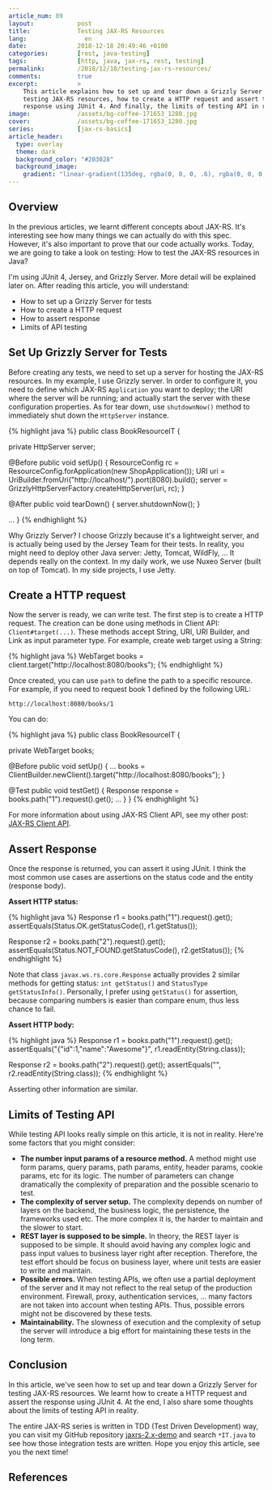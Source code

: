 ```yaml
---
article_num: 89
layout:            post
title:             Testing JAX-RS Resources
lang:                en
date:              2018-12-18 20:49:46 +0100
categories:        [rest, java-testing]
tags:              [http, java, jax-rs, rest, testing]
permalink:         /2018/12/18/testing-jax-rs-resources/
comments:          true
excerpt:           >
    This article explains how to set up and tear down a Grizzly Server for
    testing JAX-RS resources, how to create a HTTP request and assert the
    response using JUnit 4. And finally, the limits of testing API in reality.
image:             /assets/bg-coffee-171653_1280.jpg
cover:             /assets/bg-coffee-171653_1280.jpg
series:            [jax-rs-basics]
article_header:
  type: overlay
  theme: dark
  background_color: "#203028"
  background_image:
    gradient: "linear-gradient(135deg, rgba(0, 0, 0, .6), rgba(0, 0, 0, .4))"
---
```


## Overview

In the previous articles, we learnt different concepts about JAX-RS. It's
interesting see how many things we can actually do with this spec. However,
it's also important to prove that our code actually works. Today, we are going
to take a look on testing: How to test the JAX-RS resources in Java?

I'm using JUnit 4, Jersey, and Grizzly Server. More detail will be explained
later on. After reading this article, you will understand:

- How to set up a Grizzly Server for tests
- How to create a HTTP request
- How to assert response
- Limits of API testing

## Set Up Grizzly Server for Tests

Before creating any tests, we need to set up a server for hosting the JAX-RS
resources. In my example, I use Grizzly server. In order to configure it, you
need to define which JAX-RS `Application` you want to deploy; the URI where the
server will be running; and actually start the server with these configuration
properties. As for tear down, use `shutdownNow()` method to immediately shut
down the `HttpServer` instance.

{% highlight java %}
public class BookResourceIT {

  private HttpServer server;

  @Before
  public void setUp() {
    ResourceConfig rc = ResourceConfig.forApplication(new ShopApplication());
    URI uri = UriBuilder.fromUri("http://localhost/").port(8080).build();
    server = GrizzlyHttpServerFactory.createHttpServer(uri, rc);
  }

  @After
  public void tearDown() {
    server.shutdownNow();
  }

  ...
}
{% endhighlight %}

Why Grizzly Server? I choose Grizzly because it's a lightweight server, and is
actually being used by the Jersey Team for their tests. In reality, you might
need to deploy other Java server: Jetty, Tomcat, WildFly, ... It depends really
on the context. In my daily work, we use Nuxeo Server (built on top of Tomcat).
In my side projects, I use Jetty.

## Create a HTTP request

Now the server is ready, we can write test. The first step is to create a HTTP
request. The creation can be done using methods in Client API:
`Client#target(...)`. These methods accept String, URI, URI Builder, and Link
as input parameter type. For example, create web target using a String:

{% highlight java %}
WebTarget books = client.target("http://localhost:8080/books");
{% endhighlight %}

Once created, you can use `path` to define the path to a specific resource. For
example, if you need to request book 1 defined by the following URL:

    http://localhost:8080/books/1

You can do:

{% highlight java %}
public class BookResourceIT {

  private WebTarget books;

  @Before
  public void setUp() {
    ...
    books = ClientBuilder.newClient().target("http://localhost:8080/books");
  }

  @Test
  public void testGet() {
    Response response = books.path("1").request().get();
    ...
  }
}
{% endhighlight %}

For more information about using JAX-RS Client API, see my other post: [JAX-RS
Client API][1].

## Assert Response

Once the response is returned, you can assert it using JUnit. I think the most
common use cases are assertions on the status code and the entity
(response body).

**Assert HTTP status:**

{% highlight java %}
Response r1 = books.path("1").request().get();
assertEquals(Status.OK.getStatusCode(), r1.getStatus());

Response r2 = books.path("2").request().get();
assertEquals(Status.NOT_FOUND.getStatusCode(), r2.getStatus());
{% endhighlight %}

Note that class `javax.ws.rs.core.Response` actually provides 2 similar methods
for getting status: `int getStatus()` and `StatusType getStatusInfo()`.
Personally, I prefer using `getStatus()` for assertion, because comparing
numbers is easier than compare enum, thus less chance to fail.

**Assert HTTP body:**

{% highlight java %}
Response r1 = books.path("1").request().get();
assertEquals("{\"id\":1,\"name\":\"Awesome\"}", r1.readEntity(String.class));

Response r2 = books.path("2").request().get();
assertEquals("", r2.readEntity(String.class));
{% endhighlight %}

Asserting other information are similar.

## Limits of Testing API

While testing API looks really simple on this article, it is not in reality.
Here're some factors that you might consider:

- **The number input params of a resource method.** A method might use form
  params, query params, path params, entity, header params,
  cookie params, etc for its logic. The number of parameters can change
  dramatically the complexity of preparation and the possible scenario to test.
- **The complexity of server setup.** The complexity depends on number of layers
  on the backend, the business logic, the persistence, the frameworks used etc.
  The more complex it is, the harder to maintain and the slower to start.
- **REST layer is supposed to be simple.** In theory, the REST layer
  is supposed to be simple. It should avoid having any complex logic and
  pass input values to business layer right after reception. Therefore, the test
  effort should be focus on business layer, where unit tests are easier
  to write and maintain.
- **Possible errors.** When testing APIs, we often use a partial deployment of
  the server and it may not reflect to the real setup of the production
  environment. Firewall, proxy, authentication services, ... many factors are
  not taken into account when testing APIs. Thus, possible errors might not be
  discovered by these tests.
- **Maintainability.** The slowness of execution and the complexity of setup the
  server will introduce a big effort for maintaining these tests in the long
  term.

## Conclusion

In this article, we've seen how to set up and tear down a Grizzly Server for
testing JAX-RS resources. We learnt how to create a HTTP request and assert the
response using JUnit 4. At the end, I also share some thoughts about the limits
of testing API in reality.

The entire JAX-RS series is written in TDD (Test Driven Development) way, you
can visit my GitHub repository [jaxrs-2.x-demo][2] and search `*IT.java` to see
how those integration tests are written. Hope you enjoy this article, see you
the next time!

## References

[1]: /2018/12/11/jax-rs-client-api/
[2]: https://github.com/mincong-h/jaxrs-2.x-demo

